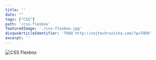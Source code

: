 ```yaml
---
title: ''
date: ""
tags: ["CSS"]
path: '/css-flexbox'
featuredImage: './css-flexbox.jpg'
disqusArticleIdentifier: 'TODO http://vojtechruzicka.com/?p=TODO'
excerpt: ''
---
```


![CSS Flexbox](./css-flexbox.jpg)
